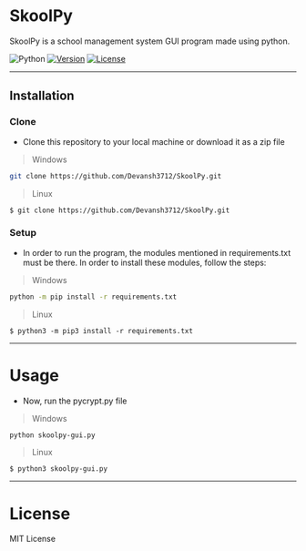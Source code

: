 # SkoolPy
SkoolPy is a school management system GUI program made using python.

![Python](https://img.shields.io/badge/-Python-000000?style=flat&logo=python)
[![Version](https://badge.fury.io/gh/tterb%2FHyde.svg)](https://badge.fury.io/gh/tterb%2FHyde)
[![License](http://img.shields.io/:license-mit-blue.svg)](http://doge.mit-license.org)

---

## Installation

### Clone
- Clone this repository to your local machine or download it as a zip file 
> Windows
```bash
git clone https://github.com/Devansh3712/SkoolPy.git
```
> Linux
```shell
$ git clone https://github.com/Devansh3712/SkoolPy.git
```
 
### Setup
- In order to run the program, the modules mentioned in requirements.txt must be there. In order to install these modules, follow the steps:
> Windows
```bash
python -m pip install -r requirements.txt
```
> Linux
```shell
$ python3 -m pip3 install -r requirements.txt
```

---

# Usage
- Now, run the pycrypt.py file
> Windows
```bash
python skoolpy-gui.py
```
> Linux
```shell
$ python3 skoolpy-gui.py
```

---

# License
MIT License
